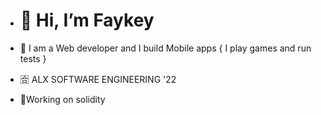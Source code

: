 - <H1>👋 Hi, I’m Faykey </H1>
- 👀 I am a Web developer and I build Mobile apps { I play games and run tests }

- 🈴️ ALX SOFTWARE ENGINEERING '22
- 📱Working on solidity 
<!---
faykey/faykey is a ✨ special ✨ repository because its `README.md` (this file) appears on your GitHub profile.
You can click the Preview link to take a look at your changes.
--->
